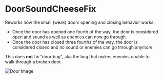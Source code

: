 # DoorSoundCheeseFix

Reworks how the small (weak) doors opening and closing behavior works:

* Once the door has opened one fourth of the way, the door is considered open and sound as well as enemies can now go through.
* Once the door has closed three fourths of the way, the door is considered closed and no sound or enemies can go through anymore.

This does **not** fix "door bug", aka the bug that makes enemies unable to walk through a broken door.

![Door Image](https://github.com/AuriRex/GTFO_DoorSoundCheeseFix/raw/main/Package/icon.png)
